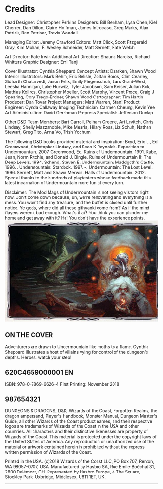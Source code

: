 # Credits

Lead Designer: Christopher Perkins
Designers: Bill Benham, Lysa Chen, Kiel Chenier, Dan Dillon, Claire Hoffman, James Introcaso, Greg Marks, Alan Patrick, Ben Petrisor, Travis Woodall

Managing Editor: Jeremy Crawford
Editors: Matt Click, Scott Fitzgerald Gray, Kim Mohan, F. Wesley Schneider, Matt Sernett, Kate Welch

Art Director: Kate Irwin
Additional Art Direction: Shauna Narciso, Richard Whitters Graphic Designer: Emi Tanji

Cover Illustrator: Cynthia Sheppard
Concept Artists: Daarken, Shawn Wood
Interior Illustrators: Mark Behm, Eric Belisle, Zoltan Boros, Clint Cearley, Sidharth Chaturvedi, Jason Felix, Emily Fiegenschuh, Lars Grant-West, Leesha Hannigan, Lake Hurwitz, Tyler Jacobson, Sam Keiser, Julian Kok, Mathias Kollros, Christopher Moeller, Scott Murphy, Vincent Proce, Craig J Spearing, Cory Trego-Erdner, Shawn Wood
Cartographer: Tim Hartin
Producer: Dan Tovar
Project Managers: Matt Warren, Stan!
Product Engineer: Cynda Callaway
Imaging Technician: Carmen Cheung, Kevin Yee
Art Administration: David Gershman
Prepress Specialist: Jefferson Dunlap

Other D\&D Team Members: Bart Carroll, Pelham Greene, Ari Levitch, Chris Lindsay, Shelly Mazzanoble, Mike Mearls, Hilary Ross, Liz Schuh, Nathan Stewart, Greg Tito, Anna Vo, Trish Yochum

The following D\&D books provided material and inspiration: Boyd, Eric L., Ed Greenwood, Christopher Lindsay, and Sean K Reynolds. Expedition to Undermountain. 2007. Greenwood, Ed. Ruins of Undermountain. 1991. Rabe, Jean, Norm Ritchie, and Donald J. Bingle. Ruins of Undermountain II: The Deep Levels. 1994. Schend, Steven E. Undermountain: Maddgoth's Castle. 1996. . Undermountain: Stardock. 1997.
-. Undermountain: The Lost Level. 1996.
Sernett, Matt and Shawn Merwin. Halls of Undermountain. 2012.
Special thanks to the hundreds of playtesters whose feedback made this latest incarnation of Undermountain more fun at every turn.

Disclaimer: The Mod Mags of Undermountain is not seeing visitors right now. Don't come down because, uh, we're renovating and everything is a mess. You won't find any treasure, and the buffet is closed until further notice. Ye gods, where did all these githyanki come from? As if the mind flayers weren't bad enough. What's that? You think you can plunder my home and get away with it? Ha! You don't have the experience points.
![img-2.jpeg](assets/Waterdeep%20-%20Dungeon%20of%20the%20Mad%20Mage_img-2.jpeg)

## ON THE COVER

Adventurers are drawn to Undermountain like moths to a flame. Cynthia Sheppard illustrates a host of villains vying for control of the dungeon's depths. Heroes, watch your step!

## 620C4659000001 EN

ISBN: 978-0-7869-6626-4
First Printing: November 2018

## 987654321

DUNGEONS \& DRAGONS, D\&D, Wizards of the Coast, Forgotten Realms, the dragon ampersand, Player's Handbook, Monster Manual, Dungeon Master's Guide, all other Wizards of the Coast product names, and their respective logos are trademarks of Wizards of the Coast in the USA and other countries. All characters and their distinctive likenesses are property of Wizards of the Coast. This material is protected under the copyright laws of the United States of America. Any reproduction or unauthorized use of the material or artwork contained herein is prohibited without the express written permission of Wizards of the Coast.

Printed in the USA. (c)2018 Wizards of the Coast LLC, PO Box 707, Renton, WA 98057-0707, USA. Manufactured by Hasbro SA, Rue Emile-Boéchat 31, 2800 Delémont, CH. Represented by Hasbro Europe, 4 The Square, Stockley Park, Uxbridge, Middlesex, U811 1ET, UK.

---